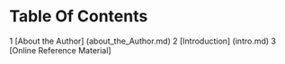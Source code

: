 # Table Of Contents

1  [About the Author] (about_the_Author.md)
2  [Introduction] (intro.md)
3  [Online Reference Material]
